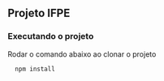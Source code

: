 ## Projeto IFPE


### Executando o projeto

Rodar o comando abaixo ao clonar o projeto

```bash
  npm install
```
